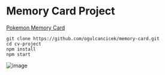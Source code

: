 # Memory Card Project

[Pokemon Memory Card](https://ogulcancicek.github.io/memory-card/)

```
git clone https://github.com/ogulcancicek/memory-card.git
cd cv-project
npm install
npm start
```
![image](https://user-images.githubusercontent.com/57576342/189388984-340684a1-0261-4223-9e09-0342c517d4bd.png)
